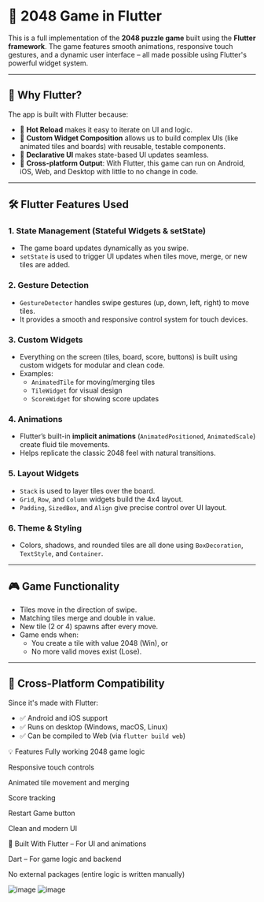 # 🧩 2048 Game in Flutter

This is a full implementation of the **2048 puzzle game** built using the **Flutter framework**. The game features smooth animations, responsive touch gestures, and a dynamic user interface – all made possible using Flutter's powerful widget system.

---

## 🚀 Why Flutter?

The app is built with Flutter because:

- 🔁 **Hot Reload** makes it easy to iterate on UI and logic.
- 🎨 **Custom Widget Composition** allows us to build complex UIs (like animated tiles and boards) with reusable, testable components.
- 🧱 **Declarative UI** makes state-based UI updates seamless.
- 📱 **Cross-platform Output**: With Flutter, this game can run on Android, iOS, Web, and Desktop with little to no change in code.

---

## 🛠️ Flutter Features Used

### 1. **State Management (Stateful Widgets & setState)**
- The game board updates dynamically as you swipe.
- `setState` is used to trigger UI updates when tiles move, merge, or new tiles are added.

### 2. **Gesture Detection**
- `GestureDetector` handles swipe gestures (up, down, left, right) to move tiles.
- It provides a smooth and responsive control system for touch devices.

### 3. **Custom Widgets**
- Everything on the screen (tiles, board, score, buttons) is built using custom widgets for modular and clean code.
- Examples:
  - `AnimatedTile` for moving/merging tiles
  - `TileWidget` for visual design
  - `ScoreWidget` for showing score updates

### 4. **Animations**
- Flutter’s built-in **implicit animations** (`AnimatedPositioned`, `AnimatedScale`) create fluid tile movements.
- Helps replicate the classic 2048 feel with natural transitions.

### 5. **Layout Widgets**
- `Stack` is used to layer tiles over the board.
- `Grid`, `Row`, and `Column` widgets build the 4x4 layout.
- `Padding`, `SizedBox`, and `Align` give precise control over UI layout.

### 6. **Theme & Styling**
- Colors, shadows, and rounded tiles are all done using `BoxDecoration`, `TextStyle`, and `Container`.

---

## 🎮 Game Functionality

- Tiles move in the direction of swipe.
- Matching tiles merge and double in value.
- New tile (2 or 4) spawns after every move.
- Game ends when:
  - You create a tile with value 2048 (Win), or
  - No more valid moves exist (Lose).

---

## 📱 Cross-Platform Compatibility

Since it's made with Flutter:
- ✅ Android and iOS support
- ✅ Runs on desktop (Windows, macOS, Linux)
- ✅ Can be compiled to Web (via `flutter build web`)



💡 Features
Fully working 2048 game logic

Responsive touch controls

Animated tile movement and merging

Score tracking

Restart Game button

Clean and modern UI

🧱 Built With
Flutter – For UI and animations

Dart – For game logic and backend

No external packages (entire logic is written manually)


![image](https://github.com/user-attachments/assets/13a98422-22ec-407e-8abd-b55a54ab66b1)
![image](https://github.com/user-attachments/assets/26ffd7b4-4dff-43c3-8c2d-46ed78f3ce24)


